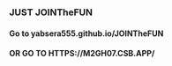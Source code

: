 ### JUST JOINTheFUN

#### Go to yabsera555.github.io/JOINTheFUN

#### OR GO TO HTTPS://M2GH07.CSB.APP/
